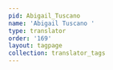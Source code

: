```yaml
---
pid: Abigail_Tuscano
name: 'Abigail Tuscano '
type: translator
order: '169'
layout: tagpage
collection: translator_tags
---
```

